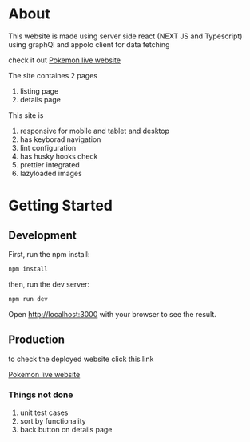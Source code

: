 # About

This website is made using server side react (NEXT JS and Typescript) using graphQl and appolo client for data fetching

check it out [Pokemon live website](https://pokemon-app-gamma.vercel.app/)

The site containes 2 pages

1. listing page
2. details page

This site is

1. responsive for mobile and tablet and desktop
2. has keyborad navigation
3. lint configuration
4. has husky hooks check
5. prettier integrated
6. lazyloaded images

# Getting Started

## Development

First, run the npm install:

```bash
npm install
```

then, run the dev server:

```bash
npm run dev
```

Open [http://localhost:3000](http://localhost:3000) with your browser to see the result.

## Production

to check the deployed website click this link

[Pokemon live website](https://pokemon-app-gamma.vercel.app/)

### Things not done

1. unit test cases
2. sort by functionality
3. back button on details page
